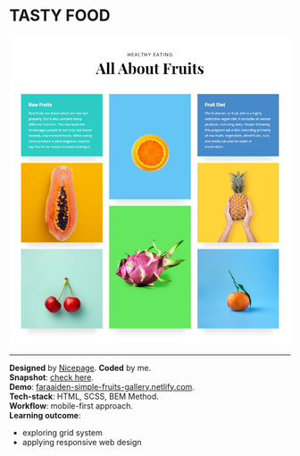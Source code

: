 # TASTY FOOD
<img src="./assets/images/snapshot/snapshot-laptop.png" alt="Snapshot on laptop"> 

---

**Designed** by [Nicepage](https://nicepage.com/templates/preview/all-about-fruits-56471?device=desktop). **Coded** by me.  
**Snapshot**: [check here](./assets/images/snapshot/).  
**Demo**: [faraaiden-simple-fruits-gallery.netlify.com](https://faraaiden-simple-fruits-gallery.netlify.com).  
**Tech-stack**: HTML, SCSS, BEM Method.  
**Workflow**: mobile-first approach.  
**Learning outcome**:
  - exploring grid system
  - applying responsive web design  
